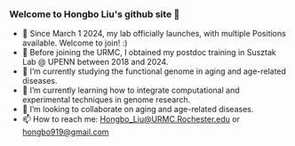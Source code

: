 ### Welcome to Hongbo Liu's github site 👋

- 🌱 Since March 1 2024, my lab officially launches, with multiple Positions available. Welcome to join! :)
- 🌱 Before joining the URMC, I obtained my postdoc training in Susztak Lab @ UPENN between 2018 and 2024.
- 🔭 I’m currently studying the functional genome in aging and age-related diseases.
- 🌱 I’m currently learning how to integrate computational and experimental techniques in genome research.
- 👯 I’m looking to collaborate on aging and age-related diseases.
- 📫 How to reach me: Hongbo_Liu@URMC.Rochester.edu or hongbo919@gmail.com

<!--
**hbliu/hbliu** is a ✨ _special_ ✨ repository because its `README.md` (this file) appears on your GitHub profile.
-->
